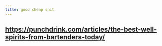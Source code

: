 ```yaml
---
title: good cheap shit
---
```


## https://punchdrink.com/articles/the-best-well-spirits-from-bartenders-today/
